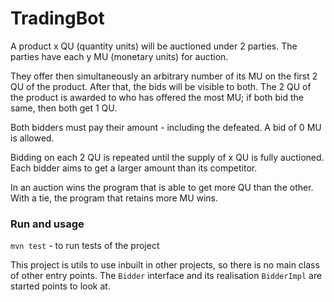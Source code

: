 # TradingBot

A product x QU (quantity units) will be auctioned under 2 parties. 
The parties have each y MU (monetary units) for auction. 

They offer then simultaneously an arbitrary number of its MU on the first 2 QU of the product. 
After that, the bids will be visible to both.
The 2 QU of the product is awarded to who has offered the most MU; if both bid the same, then both get 1 QU. 

Both bidders must pay their amount - including the defeated. A bid of 0 MU is allowed. 

Bidding on each 2 QU is repeated until the supply of x QU is fully auctioned.
Each bidder aims to get a larger amount than its competitor.

In an auction wins the program that is able to get more QU than the other.
With a tie, the program that retains more MU wins.


### Run and usage

`mvn test` - to run tests of the project

This project is utils to use inbuilt in other projects, so there is no main class of other entry points. 
The `Bidder` interface and its realisation `BidderImpl` are started points to look at.